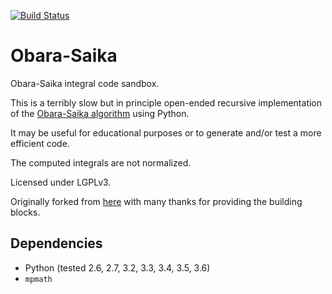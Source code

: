 [![Build Status](https://travis-ci.org/berquist/obarasaika.svg?branch=master)](https://travis-ci.org/berquist/obarasaika/builds)

# Obara-Saika

Obara-Saika integral code sandbox.

This is a terribly slow but in principle open-ended recursive
implementation of the
[Obara-Saika algorithm](http://dx.doi.org/10.1063/1.450106) using
Python.

It may be useful for educational purposes or to generate and/or test a
more efficient code.

The computed integrals are not normalized.

Licensed under LGPLv3.

Originally forked from [here](https://github.com/rbast/obara-saika)
with many thanks for providing the building blocks.

## Dependencies

* Python (tested 2.6, 2.7, 3.2, 3.3, 3.4, 3.5, 3.6)
* `mpmath`
